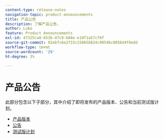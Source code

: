```yaml
---
content-type: release-notes
navigation-topic: product-announcements
title: 产品公告
description: 了解产品公告。
author: Luke
feature: Product Announcements
exl-id: 47325ca8-653b-47c9-b84e-e10f1a57cf6f
source-git-commit: 92ebfc6e2f33c15865b824c99546c8856d4f8edd
workflow-type: tm+mt
source-wordcount: '29'
ht-degree: 3%

---
```


# 产品公告

此部分包含以下子部分，其中介绍了即将发布的产品版本、公告和当前测试版计划。

* [产品版本](../product-announcements/product-releases/product-releases.md)
* [公告](../product-announcements/announcements/announcements.md)
* [测试版计划](../product-announcements/betas/betas.md)
